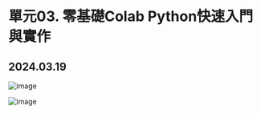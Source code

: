 # 單元03. 零基礎Colab Python快速入門與實作

## 2024.03.19

![image](https://github.com/Grace-TA/Python2024/assets/89304181/4aded767-4771-4816-868f-3b5925ca039a)

![image](https://github.com/Grace-TA/Python2024/assets/89304181/e040ec93-77af-4d02-ac19-0414f82720fa)


